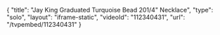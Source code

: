 {
    "title": "Jay King Graduated Turquoise Bead 201\/4\" Necklace",
    "type": "solo",
    "layout": "iframe-static",
    "videoId": "112340431",
    "url": "\/tvpembed\/112340431"
}